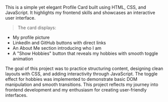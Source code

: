This is a simple yet elegant Profile Card built using HTML, CSS, and JavaScript. It highlights my frontend skills and showcases an interactive user interface.

> The card displays:
- My profile picture
- LinkedIn and GitHub buttons with direct links
- An About Me section introducing who I am
- A "Show Hobbies" button that reveals my hobbies with smooth toggle animation

The goal of this project was to practice structuring content, designing clean layouts with CSS, and adding interactivity through JavaScript. The toggle effect for hobbies was implemented to demonstrate basic DOM manipulation and smooth transitions.
This project reflects my journey into frontend development and my enthusiasm for creating user-friendly interfaces.

